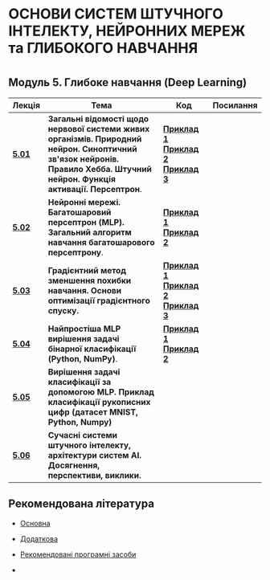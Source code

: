 <p align="center"><h1>ОСНОВИ СИСТЕМ ШТУЧНОГО ІНТЕЛЕКТУ, НЕЙРОННИХ МЕРЕЖ та ГЛИБОКОГО НАВЧАННЯ<h1></p>

<h2> Модуль 5. Глибоке навчання (Deep Learning) </h2>

| Лекція                                          | Тема                                                         | Код                                                          | Посилання |
| ----------------------------------------------- | ------------------------------------------------------------ | ------------------------------------------------------------ | --------- |
| **[5.01](/Mod_05_/05_01_NN/Lec_05_01_git.pdf)** | **Загальні відомості щодо нервової системи живих організмів. Природний нейрон. Синоптичний зв'язок нейронів. Правило Хебба. Штучний нейрон. Функція активації. Персептрон**. | [**Приклад 1**](/Mod_05_/05_01_NN/CODE_5_01_1/lec_05_01_Exmpl_1.md) [**Приклад 2**](/Mod_05_/05_01_NN/CODE_5_01_2/lec_05_01_Exmpl_2.md) [**Приклад 3**](/Mod_05_/05_01_NN/CODE_5_01_3/lec_05_01_Exmpl_3.md) |           |
| **[5.02](/Mod_05_/05_02_NN/Lec_05_02_git.pdf)** | **Нейронні мережі. Багатошаровий персептрон (MLP).  Загальний алгоритм навчання багатошарового персептрону**. | [**Приклад 1**](/Mod_05_/05_02_NN/CODE_5_02_1/lec_05_02_Exmpl_1.md) [**Приклад 2**](/Mod_05_/05_02_NN/CODE_5_02_2/lec_05_02_Exmpl_2.md) |           |
| **[5.03](/Mod_05_/05_03_NN/Lec_05_03_git.pdf)** | **Градієнтний метод зменшення похибки навчання. Основи оптимізації градієнтного спуску.** |[**Приклад 1**](/Mod_05_/05_03_NN/CODE_5_03_1/lec_05_03_Exmpl_1.md) [**Приклад 2**](/Mod_05_/05_03_NN/CODE_5_03_2/lec_05_03_Exmpl_2.md) [**Приклад 3**](/Mod_05_/05_03_NN/CODE_5_03_3/lec_05_03_Exmpl_3.md)                            ||
| **[5.04](/Mod_05_/05_04_NN/Lec_05_04_git.pdf)** | **Найпростіша MLP вирішення задачі бінарної класифікації (Python, NumPy)**. |[**Приклад 1**](/Mod_05_/05_04_NN/CODE_5_04_1/lec_05_04_Exmpl_1.md) [**Приклад 2**](/Mod_05_/05_04_NN/CODE_5_04_2/lec_05_04_Exmpl_2.md) |  |
| **[5.05](/Mod_05_/05_05_NN/Lec_05_05_git.pdf)** | **Вирішення задачі класифікації за допомогою MLP. Приклад класифікації рукописних цифр (датасет MNIST, Python, Numpy)** |                                                              |           |
| **[5.06](/Mod_05_/05_06_NN/Lec_05_06_git.pdf)** | **Сучасні системи штучного інтелекту, архітектури систем AI. Досягнення, перспективи, виклики.** |                                                              |           |


<p align="center"><h2> Рекомендована література </h2></p>

- [Основна](ADDONS/Lit_Main.md)

- [Додаткова](ADDONS/Lit_Add.md)

- [Рекомендовані програмні засоби](ADDONS/Prog_Sys.md)

-
